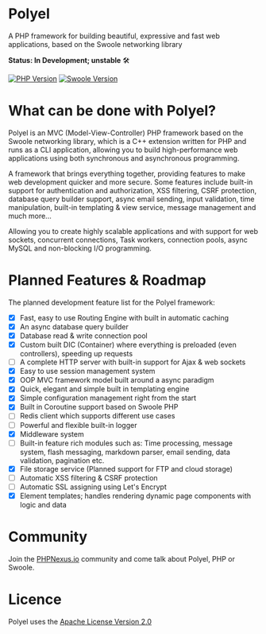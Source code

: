 # Polyel
A PHP framework for building beautiful, expressive and fast web applications, based on the Swoole networking library

**Status: In Development; unstable** 🛠

[![PHP Version](https://img.shields.io/badge/PHP-%3E=7.3-brightgreen.svg?maxAge=2592000)](https://secure.php.net/)
[![Swoole Version](https://img.shields.io/badge/swoole-%3E=4.2.1-brightgreen.svg?maxAge=2592000)](https://github.com/swoole/swoole-src)

# What can be done with Polyel?
Polyel is an MVC (Model-View-Controller) PHP framework based on the Swoole networking library, which is a C++ extension written for PHP and runs as a CLI application, allowing you to build high-performance web applications using both synchronous and asynchronous programming.

A framework that brings everything together, providing features to make web development quicker and more secure. Some features include built-in support for authentication and authorization, XSS filtering, CSRF protection, database query builder support, async email sending, input validation, time manipulation, built-in templating & view service, message management and much more...

Allowing you to create highly scalable applications and with support for web sockets, concurrent connections, Task workers, connection pools, async MySQL and non-blocking I/O programming.

# Planned Features & Roadmap
The planned development feature list for the Polyel framework:
- [x] Fast, easy to use Routing Engine with built in automatic caching
- [x] An async database query builder
- [x] Database read & write connection pool
- [x] Custom built DIC (Container) where everything is preloaded (even controllers), speeding up requests
- [ ] A complete HTTP server with built-in support for Ajax & web sockets
- [x] Easy to use session management system
- [x] OOP MVC framework model built around a async paradigm
- [x] Quick, elegant and simple built in templating engine
- [x] Simple configuration management right from the start
- [x] Built in Coroutine support based on Swoole PHP
- [ ] Redis client which supports different use cases
- [ ] Powerful and flexible built-in logger
- [x] Middleware system
- [ ] Built-in feature rich modules such as: Time processing, message system, flash messaging, markdown parser, email sending, data validation, pagination etc.
- [x] File storage service (Planned support for FTP and cloud storage)
- [ ] Automatic XSS filtering & CSRF protection
- [ ] Automatic SSL assigning using Let's Encrypt
- [x] Element templates; handles rendering dynamic page components with logic and data

# Community

Join the [PHPNexus.io](https://PHPNexus.io) community and come talk about Polyel, PHP or Swoole.

# Licence

Polyel uses the [Apache License Version 2.0](http://www.apache.org/licenses/LICENSE-2.0.html)
